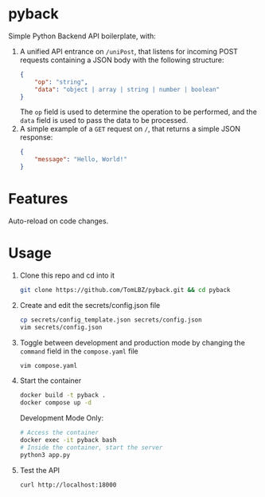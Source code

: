 # pyback
Simple Python Backend API boilerplate, with:
1. A unified API entrance on `/uniPost`, that listens for incoming POST requests containing a JSON body with the following structure:
    ```json
    {
        "op": "string",
        "data": "object | array | string | number | boolean"
    }
    ```
    The `op` field is used to determine the operation to be performed, and the `data` field is used to pass the data to be processed.
2. A simple example of a `GET` request on `/`, that returns a simple JSON response:
    ```json
    {
        "message": "Hello, World!"
    }
    ```
# Features
Auto-reload on code changes.

# Usage
1. Clone this repo and cd into it
    ```bash
    git clone https://github.com/TomLBZ/pyback.git && cd pyback
    ```
2. Create and edit the secrets/config.json file
    ```bash
    cp secrets/config_template.json secrets/config.json
    vim secrets/config.json
    ```
3. Toggle between development and production mode by changing the `command` field in the `compose.yaml` file
    ```bash
    vim compose.yaml
    ```
4. Start the container
    ```bash
    docker build -t pyback .
    docker compose up -d
    ```
    Development Mode Only:
    ```bash
    # Access the container
    docker exec -it pyback bash
    # Inside the container, start the server
    python3 app.py
    ```
5. Test the API
    ```bash
    curl http://localhost:18000
    ```